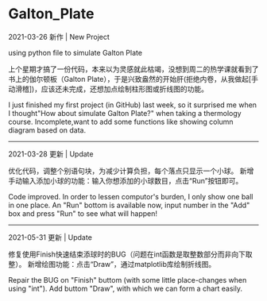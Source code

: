 # Galton_Plate

2021-03-26  新作 | New Project

using python file to simulate Galton Plate

  上个星期才搞了一份代码，本来以为灵感就此枯竭，没想到周二的热学课就看到了书上的伽尔顿板（Galton Plate），于是兴致盎然的开始肝(拒绝内卷，从我做起[手动滑稽])，应该还未完成，还想加点绘制柱形图或折线图的功能。

  I just finished my first project (in GitHub) last week, so it surprised me when I thought"How about simulate Galton Plate?" when taking a thermology course. Incomplete,want to add some functions like showing column diagram based on data.

------------------------------------------------------------------------------------------------------------------------

2021-03-28  更新 | Update

优化代码，调整个别语句块，为减少计算负担，每个落点只显示一个小球。
新增手动输入添加小球的功能：输入你想添加的小球数目，点击“Run”按钮即可。

Code improved. In order to lessen computor's burden, I only show one ball in one place.
An "Run" bottom is available now, input number in the "Add" box and press "Run" to see what will happen!

------------------------------------------------------------------------------------------------------------------------

2021-05-31  更新 | Update

修复使用Finish快速结束添球时的BUG（问题在int函数是取整数部分而非向下取整）。
新增绘图功能：点击“Draw”，通过matplotlib库绘制折线图。

Repair the BUG on "Finish" buttom (with some little place-changes when using "int").
Add buttom "Draw", with which we can form a chart easily.
